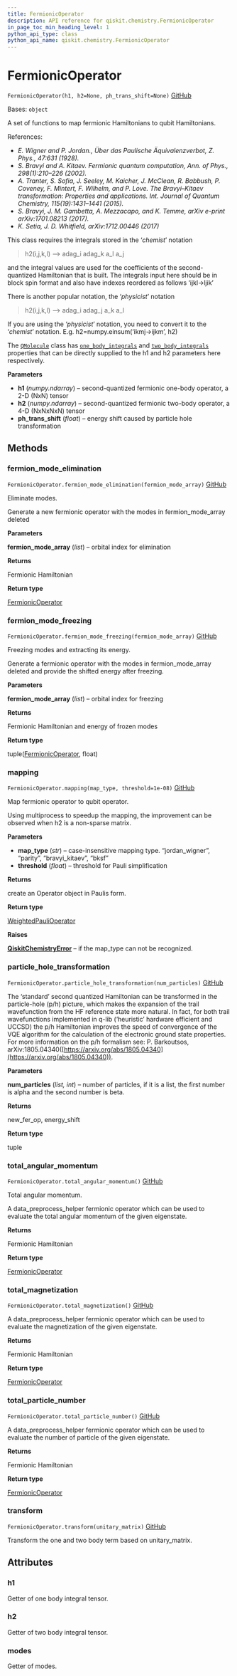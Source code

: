 ```yaml
---
title: FermionicOperator
description: API reference for qiskit.chemistry.FermionicOperator
in_page_toc_min_heading_level: 1
python_api_type: class
python_api_name: qiskit.chemistry.FermionicOperator
---
```


# FermionicOperator

<span id="qiskit.chemistry.FermionicOperator" />

`FermionicOperator(h1, h2=None, ph_trans_shift=None)` [GitHub](https://github.com/qiskit-community/qiskit-aqua/tree/stable/0.9/qiskit/chemistry/fermionic_operator.py "view source code")

Bases: `object`

A set of functions to map fermionic Hamiltonians to qubit Hamiltonians.

References:

*   *E. Wigner and P. Jordan., Über das Paulische Äquivalenzverbot, Z. Phys., 47:631 (1928).*
*   *S. Bravyi and A. Kitaev. Fermionic quantum computation, Ann. of Phys., 298(1):210–226 (2002).*
*   *A. Tranter, S. Sofia, J. Seeley, M. Kaicher, J. McClean, R. Babbush, P. Coveney, F. Mintert, F. Wilhelm, and P. Love. The Bravyi–Kitaev transformation: Properties and applications. Int. Journal of Quantum Chemistry, 115(19):1431–1441 (2015).*
*   *S. Bravyi, J. M. Gambetta, A. Mezzacapo, and K. Temme, arXiv e-print arXiv:1701.08213 (2017).*
*   *K. Setia, J. D. Whitfield, arXiv:1712.00446 (2017)*

This class requires the integrals stored in the ‘*chemist*’ notation

> h2(i,j,k,l) –> adag\_i adag\_k a\_l a\_j

and the integral values are used for the coefficients of the second-quantized Hamiltonian that is built. The integrals input here should be in block spin format and also have indexes reordered as follows ‘ijkl->ljik’

There is another popular notation, the ‘*physicist*’ notation

> h2(i,j,k,l) –> adag\_i adag\_j a\_k a\_l

If you are using the ‘*physicist*’ notation, you need to convert it to the ‘*chemist*’ notation. E.g. h2=numpy.einsum(‘ikmj->ijkm’, h2)

The [`QMolecule`](qiskit.chemistry.QMolecule "qiskit.chemistry.QMolecule") class has [`one_body_integrals`](qiskit.chemistry.QMolecule#one_body_integrals "qiskit.chemistry.QMolecule.one_body_integrals") and [`two_body_integrals`](qiskit.chemistry.QMolecule#two_body_integrals "qiskit.chemistry.QMolecule.two_body_integrals") properties that can be directly supplied to the h1 and h2 parameters here respectively.

**Parameters**

*   **h1** (*numpy.ndarray*) – second-quantized fermionic one-body operator, a 2-D (NxN) tensor
*   **h2** (*numpy.ndarray*) – second-quantized fermionic two-body operator, a 4-D (NxNxNxN) tensor
*   **ph\_trans\_shift** (*float*) – energy shift caused by particle hole transformation

## Methods

### fermion\_mode\_elimination

<span id="qiskit.chemistry.FermionicOperator.fermion_mode_elimination" />

`FermionicOperator.fermion_mode_elimination(fermion_mode_array)` [GitHub](https://github.com/qiskit-community/qiskit-aqua/tree/stable/0.9/qiskit/chemistry/fermionic_operator.py "view source code")

Eliminate modes.

Generate a new fermionic operator with the modes in fermion\_mode\_array deleted

**Parameters**

**fermion\_mode\_array** (*list*) – orbital index for elimination

**Returns**

Fermionic Hamiltonian

**Return type**

[FermionicOperator](qiskit.chemistry.FermionicOperator "qiskit.chemistry.FermionicOperator")

### fermion\_mode\_freezing

<span id="qiskit.chemistry.FermionicOperator.fermion_mode_freezing" />

`FermionicOperator.fermion_mode_freezing(fermion_mode_array)` [GitHub](https://github.com/qiskit-community/qiskit-aqua/tree/stable/0.9/qiskit/chemistry/fermionic_operator.py "view source code")

Freezing modes and extracting its energy.

Generate a fermionic operator with the modes in fermion\_mode\_array deleted and provide the shifted energy after freezing.

**Parameters**

**fermion\_mode\_array** (*list*) – orbital index for freezing

**Returns**

Fermionic Hamiltonian and energy of frozen modes

**Return type**

tuple([FermionicOperator](qiskit.chemistry.FermionicOperator "qiskit.chemistry.FermionicOperator"), float)

### mapping

<span id="qiskit.chemistry.FermionicOperator.mapping" />

`FermionicOperator.mapping(map_type, threshold=1e-08)` [GitHub](https://github.com/qiskit-community/qiskit-aqua/tree/stable/0.9/qiskit/chemistry/fermionic_operator.py "view source code")

Map fermionic operator to qubit operator.

Using multiprocess to speedup the mapping, the improvement can be observed when h2 is a non-sparse matrix.

**Parameters**

*   **map\_type** (*str*) – case-insensitive mapping type. “jordan\_wigner”, “parity”, “bravyi\_kitaev”, “bksf”
*   **threshold** (*float*) – threshold for Pauli simplification

**Returns**

create an Operator object in Paulis form.

**Return type**

[WeightedPauliOperator](qiskit.aqua.operators.legacy.WeightedPauliOperator "qiskit.aqua.operators.legacy.WeightedPauliOperator")

**Raises**

[**QiskitChemistryError**](qiskit.chemistry.QiskitChemistryError "qiskit.chemistry.QiskitChemistryError") – if the map\_type can not be recognized.

### particle\_hole\_transformation

<span id="qiskit.chemistry.FermionicOperator.particle_hole_transformation" />

`FermionicOperator.particle_hole_transformation(num_particles)` [GitHub](https://github.com/qiskit-community/qiskit-aqua/tree/stable/0.9/qiskit/chemistry/fermionic_operator.py "view source code")

The ‘standard’ second quantized Hamiltonian can be transformed in the particle-hole (p/h) picture, which makes the expansion of the trail wavefunction from the HF reference state more natural. In fact, for both trail wavefunctions implemented in q-lib (‘heuristic’ hardware efficient and UCCSD) the p/h Hamiltonian improves the speed of convergence of the VQE algorithm for the calculation of the electronic ground state properties. For more information on the p/h formalism see: P. Barkoutsos, arXiv:1805.04340([https://arxiv.org/abs/1805.04340](https://arxiv.org/abs/1805.04340)).

**Parameters**

**num\_particles** (*list, int*) – number of particles, if it is a list, the first number is alpha and the second number is beta.

**Returns**

new\_fer\_op, energy\_shift

**Return type**

tuple

### total\_angular\_momentum

<span id="qiskit.chemistry.FermionicOperator.total_angular_momentum" />

`FermionicOperator.total_angular_momentum()` [GitHub](https://github.com/qiskit-community/qiskit-aqua/tree/stable/0.9/qiskit/chemistry/fermionic_operator.py "view source code")

Total angular momentum.

A data\_preprocess\_helper fermionic operator which can be used to evaluate the total angular momentum of the given eigenstate.

**Returns**

Fermionic Hamiltonian

**Return type**

[FermionicOperator](qiskit.chemistry.FermionicOperator "qiskit.chemistry.FermionicOperator")

### total\_magnetization

<span id="qiskit.chemistry.FermionicOperator.total_magnetization" />

`FermionicOperator.total_magnetization()` [GitHub](https://github.com/qiskit-community/qiskit-aqua/tree/stable/0.9/qiskit/chemistry/fermionic_operator.py "view source code")

A data\_preprocess\_helper fermionic operator which can be used to evaluate the magnetization of the given eigenstate.

**Returns**

Fermionic Hamiltonian

**Return type**

[FermionicOperator](qiskit.chemistry.FermionicOperator "qiskit.chemistry.FermionicOperator")

### total\_particle\_number

<span id="qiskit.chemistry.FermionicOperator.total_particle_number" />

`FermionicOperator.total_particle_number()` [GitHub](https://github.com/qiskit-community/qiskit-aqua/tree/stable/0.9/qiskit/chemistry/fermionic_operator.py "view source code")

A data\_preprocess\_helper fermionic operator which can be used to evaluate the number of particle of the given eigenstate.

**Returns**

Fermionic Hamiltonian

**Return type**

[FermionicOperator](qiskit.chemistry.FermionicOperator "qiskit.chemistry.FermionicOperator")

### transform

<span id="qiskit.chemistry.FermionicOperator.transform" />

`FermionicOperator.transform(unitary_matrix)` [GitHub](https://github.com/qiskit-community/qiskit-aqua/tree/stable/0.9/qiskit/chemistry/fermionic_operator.py "view source code")

Transform the one and two body term based on unitary\_matrix.

## Attributes

<span id="qiskit.chemistry.FermionicOperator.h1" />

### h1

Getter of one body integral tensor.

<span id="qiskit.chemistry.FermionicOperator.h2" />

### h2

Getter of two body integral tensor.

<span id="qiskit.chemistry.FermionicOperator.modes" />

### modes

Getter of modes.

